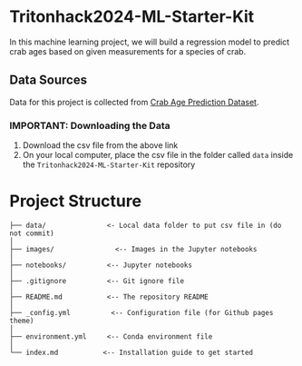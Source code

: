 # Tritonhack2024-ML-Starter-Kit

In this machine learning project, we will build a regression model to predict crab ages based on given measurements for a species of crab.

## Data Sources

Data for this project is collected from [Crab Age Prediction Dataset](https://www.kaggle.com/datasets/shalfey/extended-crab-age-prediction).

### IMPORTANT: Downloading the Data

1. Download the csv file from the above link
2. On your local computer, place the csv file in the folder called `data` inside the `Tritonhack2024-ML-Starter-Kit` repository

# Project Structure

```
├── data/               <- Local data folder to put csv file in (do not commit)
│
├── images/               <-- Images in the Jupyter notebooks
│
├── notebooks/          <-- Jupyter notebooks
│
├── .gitignore          <-- Git ignore file
│
├── README.md           <-- The repository README
│
├── _config.yml          <-- Configuration file (for Github pages theme)
│
├── environment.yml     <-- Conda environment file
│
└── index.md           <-- Installation guide to get started
```
